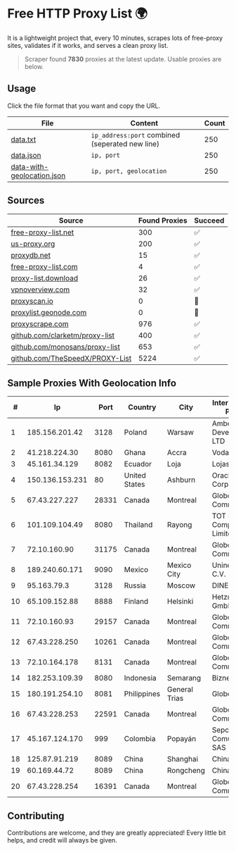 
# Free HTTP Proxy List 🌍

It is a lightweight project that, every 10 minutes, scrapes lots of free-proxy sites, validates if it works, and serves a clean proxy list.


> Scraper found **7830** proxies at the latest update. Usable proxies are below.

## Usage

Click the file format that you want and copy the URL.


|File|Content|Count|
|----|-------|-----|
|[data.txt](https://raw.githubusercontent.com/themiralay/Proxy-List-World/master/data.txt)|`ip_address:port` combined (seperated new line)|250|
|[data.json](https://raw.githubusercontent.com/themiralay/Proxy-List-World/master/data.json)|`ip, port`|250|
|[data-with-geolocation.json](https://raw.githubusercontent.com/themiralay/Proxy-List-World/master/data-with-geolocation.json)|`ip, port, geolocation`|250|

## Sources

|Source|Found Proxies|Succeed|
|------|-------------|-------|
|[free-proxy-list.net](https://free-proxy-list.net)|300|✅|
|[us-proxy.org](https://www.us-proxy.org)|200|✅|
|[proxydb.net](http://proxydb.net)|15|✅|
|[free-proxy-list.com](https://free-proxy-list.com/?page=&port=&type%5B%5D=http&type%5B%5D=https&up_time=0&search=Search)|4|✅|
|[proxy-list.download](https://www.proxy-list.download/HTTP)|26|✅|
|[vpnoverview.com](https://vpnoverview.com/privacy/anonymous-browsing/free-proxy-servers)|32|✅|
|[proxyscan.io](https://www.proxyscan.io)|0|🚫|
|[proxylist.geonode.com](https://proxylist.geonode.com/api/proxy-list?limit=300&page=1&sort_by=lastChecked&sort_type=desc&protocols=http,https)|0|🚫|
|[proxyscrape.com](https://api.proxyscrape.com/v2/?request=displayproxies&protocol=http&timeout=10000&country=all&ssl=all&anonymity=all)|976|✅|
|[github.com/clarketm/proxy-list](https://raw.githubusercontent.com/clarketm/proxy-list/master/proxy-list-raw.txt)|400|✅|
|[github.com/monosans/proxy-list](https://raw.githubusercontent.com/monosans/proxy-list/main/proxies/http.txt)|653|✅|
|[github.com/TheSpeedX/PROXY-List](https://raw.githubusercontent.com/TheSpeedX/PROXY-List/master/http.txt)|5224|✅|


## Sample Proxies With Geolocation Info

|#|Ip|Port|Country|City|Internet Service Provider|
|-|--|----|-------|----|-------------------------|
|1|185.156.201.42|3128|Poland|Warsaw|Amberway Development LTD|
|2|41.218.224.30|8080|Ghana|Accra|Vodafone Ghana|
|3|45.161.34.129|8082|Ecuador|Loja|Lojasystem C.A.|
|4|150.136.153.231|80|United States|Ashburn|Oracle Corporation|
|5|67.43.227.227|28331|Canada|Montreal|GloboTech Communications|
|6|101.109.104.49|8080|Thailand|Rayong|TOT Public Company Limited|
|7|72.10.160.90|31175|Canada|Montreal|GloboTech Communications|
|8|189.240.60.171|9090|Mexico|Mexico City|Uninet S.A. de C.V.|
|9|95.163.79.3|3128|Russia|Moscow|DINET|
|10|65.109.152.88|8888|Finland|Helsinki|Hetzner Online GmbH|
|11|72.10.160.93|29157|Canada|Montreal|GloboTech Communications|
|12|67.43.228.250|10261|Canada|Montreal|GloboTech Communications|
|13|72.10.164.178|8131|Canada|Montreal|GloboTech Communications|
|14|182.253.109.39|8080|Indonesia|Semarang|Biznet Metronet|
|15|180.191.254.10|8081|Philippines|General Trias|Globe Telecom|
|16|67.43.228.253|22591|Canada|Montreal|GloboTech Communications|
|17|45.167.124.170|999|Colombia|Popayán|Sepcom Comunicaciones SAS|
|18|125.87.91.219|8089|China|Shanghai|Chinanet|
|19|60.169.44.72|8089|China|Rongcheng|Chinanet|
|20|67.43.228.254|16391|Canada|Montreal|GloboTech Communications|



## Contributing

Contributions are welcome, and they are greatly appreciated! Every
little bit helps, and credit will always be given.

